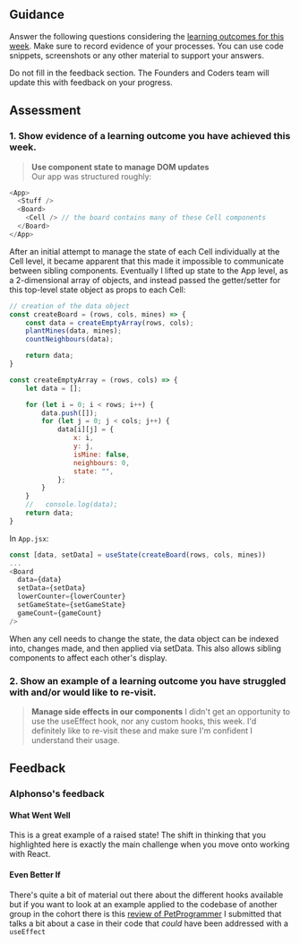 ## Guidance
Answer the following questions considering the [learning outcomes for this week](https://learn.foundersandcoders.com/course/syllabus/developer/client-side-app/learning-outcomes/).
Make sure to record evidence of your processes. You can use code snippets, screenshots or any other material to support your answers.

Do not fill in the feedback section. The Founders and Coders team will update this with feedback on your progress.

## Assessment
 ### 1. Show evidence of a learning outcome you have achieved this week.
> **Use component state to manage DOM updates**  
> Our app was structured roughly:
```js
<App>
  <Stuff />
  <Board>
    <Cell /> // the board contains many of these Cell components
  </Board>
</App>
```
After an initial attempt to manage the state of each Cell individually at the Cell level, it became apparent that this made it impossible to communicate between sibling components. Eventually I lifted up state to the App level, as a 2-dimensional array of objects, and instead passed the getter/setter for this top-level state object as props to each Cell:
```js
// creation of the data object
const createBoard = (rows, cols, mines) => {
    const data = createEmptyArray(rows, cols);
    plantMines(data, mines);
    countNeighbours(data);

    return data;
}

const createEmptyArray = (rows, cols) => {
    let data = [];

    for (let i = 0; i < rows; i++) {
        data.push([]);
        for (let j = 0; j < cols; j++) {
            data[i][j] = {
                x: i,
                y: j,
                isMine: false,
                neighbours: 0,
                state: "",
            };
        }
    }
    //   console.log(data);
    return data;
}
```
In `App.jsx`:
```js
const [data, setData] = useState(createBoard(rows, cols, mines))
...
<Board
  data={data}
  setData={setData}
  lowerCounter={lowerCounter}
  setGameState={setGameState}
  gameCount={gameCount}
/>
```
When any cell needs to change the state, the data object can be indexed into, changes made, and then applied via setData. This also allows sibling components to affect each other's display.

 ### 2. Show an example of a learning outcome you have struggled with and/or would like to re-visit.
> **Manage side effects in our components** 
> I didn't get an opportunity to use the useEffect hook, nor any custom hooks, this week. I'd definitely like to re-visit these and make sure I'm confident I understand their usage.

## Feedback
### Alphonso's feedback
#### What Went Well
This is a great example of a raised state! The shift in thinking that you highlighted here is exactly the main challenge when you move onto working with React.

#### Even Better If
There's quite a bit of material out there about the different hooks available but if you want to look at an example applied to the codebase of another group in the cohort there is this [review of PetProgrammer](https://github.com/fac28/PetProgrammer/issues/27) I submitted that talks a bit about a case in their code that *could* have been addressed with a `useEffect`
